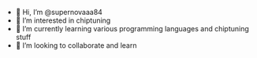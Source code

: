 - 👋 Hi, I’m @supernovaaa84
- 👀 I’m interested in chiptuning
- 🌱 I’m currently learning various programming languages and chiptuning stuff
- 💞️ I’m looking to collaborate and learn 


<!---
supernovaaa84/Supernovaaa84 is a ✨ special ✨ repository because its `README.md` (this file) appears on your GitHub profile.
You can click the Preview link to take a look at your changes.
--->
